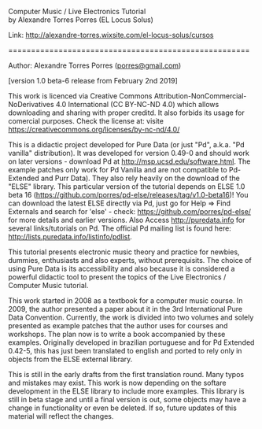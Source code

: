  Computer Music / Live Electronics Tutorial   
 by Alexandre Torres Porres (EL Locus Solus)

Link: http://alexandre-torres.wixsite.com/el-locus-solus/cursos

=====================================================

Author: Alexandre Torres Porres (porres@gmail.com) 

[version 1.0 beta-6 release from February 2nd 2019]

This work is licenced via Creative Commons Attribution-NonCommercial-NoDerivatives 4.0 International (CC BY-NC-ND 4.0) which allows downloading and sharing with proper creditd. It also forbids its usage for comercial purposes. Check the license at: visite https://creativecommons.org/licenses/by-nc-nd/4.0/
   
This is a didactic project developed for Pure Data (or just "Pd", a.k.a. "Pd vanilla" distribution). It was developed for version 0.49-0 and should work on later versions­ - download Pd at <http://msp.ucsd.edu/software.html>. The example patches only work for Pd Vanilla and are not compatible to Pd-Extended and Purr Data). They also rely heavily on the download of the "ELSE" library. This particular version of the tutorial depends on ELSE 1.0 beta 16 (https://github.com/porres/pd-else/releases/tag/v1.0-beta16)! You can download the latest ELSE directly via Pd, just go for Help => Find Externals and search for 'else' - check: <https://github.com/porres/pd-else/> for more details and earlier versions. Also Access <http://puredata.info> for several links/tutorials on Pd. The official Pd mailing list is found here: <http://lists.puredata.info/listinfo/pdlist>. 

This tutorial presents electronic music theory and practice for newbies, dummies, enthusiasts and also experts, without prerequisits. The choice of using Pure Data is its accessibility and also because it is considered a powerful didactic tool to present the topics of the Live Electronics / Computer Music tutorial.

This work started in 2008 as a textbook for a computer music course. In 2009, the author presented a paper about it in the 3rd International Pure Data Convention. Currently, the work is divided into two volumes and solely presented as example patches that the author uses for courses and workshops. The plan now is to write a book accompanied by these examples. Originally developed in brazilian portuguese and for Pd Extended 0.42-5, this has just been translated to english and ported to rely only in objects from the ELSE external library.

This is still in the early drafts from the first translation round. Many typos and mistakes may exist. This work is now depending on the softare development in the ELSE library to include more examples. This library is still in beta stage and until a final version is out, some objects may have a change in functionality or even be deleted. If so, future updates of this material will reflect the changes.  
